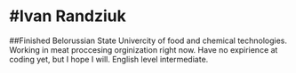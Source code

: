 #**Ivan Randziuk**
========
##Finished Belorussian State Univercity of food and chemical technologies. Working in meat proccesing orginization right now. Have no expirience at coding yet, but I hope I will. English level intermediate.
